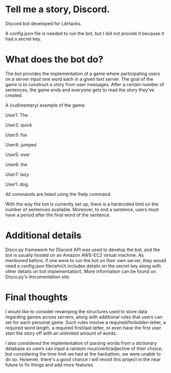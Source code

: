# Tell me a story, Discord.
Discord bot developed for LAHacks.

A config.json file is needed to run the bot, but I did not provide it because it had a secret key.

# What does the bot do?
The bot provides the implementation of a game where participating users on a server input one word each in a given text server. The goal of the game is to construct a story from user messages. After a certain number of sentences,  the game ends and everyone gets to read the story they've created. 

A (rudimentary) example of the game:

User1: The

User2: quick

User3: fox

User4: jumped

User5: over

User6: the

User7: lazy

User1: dog.

All commands are listed using the !help command. 

With the way the bot is currently set up, there is a hardcoded limit on the number of sentences available. Moreover, to end a sentence, users must have a period after the final word of the sentence. 

# Additional details
Disco.py framework for Discord API was used to develop the bot, and the bot is usually hosted on an Amazon AWS-EC2 virtual machine. As mentioned before, if one were to run the bot on their own server, they would need a config.json file(which includes details on the secret key along with other details on bot implementation). More information can be found on Disco.py's documentation site.

# Final thoughts
I would like to consider revamping the structures used to store data regarding games across servers, along with additional rules that users can set for each personal game. Such rules involve a required/forbidden letter, a required word length, a required first/last letter, or even have the first user start the story off with an unlimited amount of words. 

I also considered the implementation of parsing words from a dictionary database so users can input a random noun/verb/adjective of their choice, but considering the time limit we had at the hackathon, we were unable to do so. However, there's a good chance I will revisit this project in the near future to fix things and add more features.
